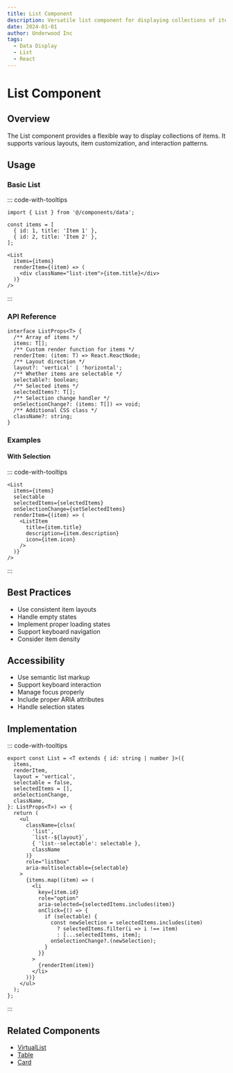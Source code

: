 ```yaml
---
title: List Component
description: Versatile list component for displaying collections of items
date: 2024-01-01
author: Underwood Inc
tags:
  - Data Display
  - List
  - React
---
```


# List Component

## Overview

The List component provides a flexible way to display collections of items. It supports various layouts, item customization, and interaction patterns.

## Usage

### Basic List

::: code-with-tooltips

```tsx
import { List } from '@/components/data';

const items = [
  { id: 1, title: 'Item 1' },
  { id: 2, title: 'Item 2' },
];

<List
  items={items}
  renderItem={(item) => (
    <div className="list-item">{item.title}</div>
  )}
/>
```

:::

### API Reference

```tsx
interface ListProps<T> {
  /** Array of items */
  items: T[];
  /** Custom render function for items */
  renderItem: (item: T) => React.ReactNode;
  /** Layout direction */
  layout?: 'vertical' | 'horizontal';
  /** Whether items are selectable */
  selectable?: boolean;
  /** Selected items */
  selectedItems?: T[];
  /** Selection change handler */
  onSelectionChange?: (items: T[]) => void;
  /** Additional CSS class */
  className?: string;
}
```

### Examples

#### With Selection

::: code-with-tooltips

```tsx
<List
  items={items}
  selectable
  selectedItems={selectedItems}
  onSelectionChange={setSelectedItems}
  renderItem={(item) => (
    <ListItem
      title={item.title}
      description={item.description}
      icon={item.icon}
    />
  )}
/>
```

:::

## Best Practices

- Use consistent item layouts
- Handle empty states
- Implement proper loading states
- Support keyboard navigation
- Consider item density

## Accessibility

- Use semantic list markup
- Support keyboard interaction
- Manage focus properly
- Include proper ARIA attributes
- Handle selection states

## Implementation

::: code-with-tooltips

```tsx
export const List = <T extends { id: string | number }>({
  items,
  renderItem,
  layout = 'vertical',
  selectable = false,
  selectedItems = [],
  onSelectionChange,
  className,
}: ListProps<T>) => {
  return (
    <ul
      className={clsx(
        'list',
        `list--${layout}`,
        { 'list--selectable': selectable },
        className
      )}
      role="listbox"
      aria-multiselectable={selectable}
    >
      {items.map((item) => (
        <li
          key={item.id}
          role="option"
          aria-selected={selectedItems.includes(item)}
          onClick={() => {
            if (selectable) {
              const newSelection = selectedItems.includes(item)
                ? selectedItems.filter(i => i !== item)
                : [...selectedItems, item];
              onSelectionChange?.(newSelection);
            }
          }}
        >
          {renderItem(item)}
        </li>
      ))}
    </ul>
  );
};
```

:::

## Related Components

- [VirtualList](./virtual-list.md)
- [Table](./table.md)
- [Card](./card.md)
